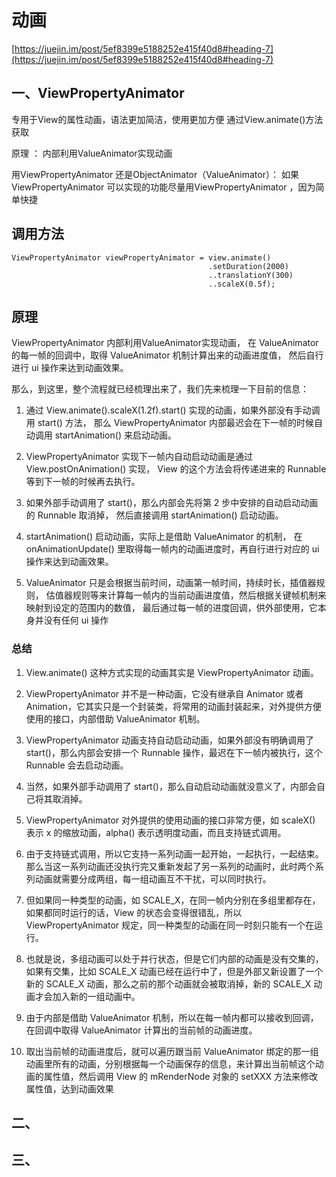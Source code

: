 # 动画
[https://juejin.im/post/5ef8399e5188252e415f40d8#heading-7](https://juejin.im/post/5ef8399e5188252e415f40d8#heading-7)
## 一、ViewPropertyAnimator

专用于View的属性动画，语法更加简洁，使用更加方便
通过View.animate()方法获取

原理 ：
内部利用ValueAnimator实现动画

用ViewPropertyAnimator 还是ObjectAnimator（ValueAnimator）：
如果ViewPropertyAnimator 可以实现的功能尽量用ViewPropertyAnimator ，因为简单快捷



## 调用方法
```
ViewPropertyAnimator viewPropertyAnimator = view.animate()
                                            .setDuration(2000)
                                            ..translationY(300)
                                            ..scaleX(0.5f);
```

## 原理

ViewPropertyAnimator 内部利用ValueAnimator实现动画，
在 ValueAnimator 的每一帧的回调中，取得 ValueAnimator 机制计算出来的动画进度值，
然后自行进行 ui 操作来达到动画效果。

那么，到这里，整个流程就已经梳理出来了，我们先来梳理一下目前的信息：

1. 通过 View.animate().scaleX(1.2f).start() 实现的动画，如果外部没有手动调用 start() 方法，
那么 ViewPropertyAnimator 内部最迟会在下一帧的时候自动调用 startAnimation() 来启动动画。

2. ViewPropertyAnimator 实现下一帧内自动启动动画是通过 View.postOnAnimation() 实现，
View 的这个方法会将传递进来的 Runnable 等到下一帧的时候再去执行。

3. 如果外部手动调用了 start()，那么内部会先将第 2 步中安排的自动启动动画的 Runnable 取消掉，
然后直接调用 startAnimation() 启动动画。

4. startAnimation() 启动动画，实际上是借助 ValueAnimator 的机制，
在 onAnimationUpdate() 里取得每一帧内的动画进度时，再自行进行对应的 ui 操作来达到动画效果。

5. ValueAnimator 只是会根据当前时间，动画第一帧时间，持续时长，插值器规则，
估值器规则等来计算每一帧内的当前动画进度值，然后根据关键帧机制来映射到设定的范围内的数值，
最后通过每一帧的进度回调，供外部使用，它本身并没有任何 ui 操作

### 总结
1. View.animate() 这种方式实现的动画其实是 ViewPropertyAnimator 动画。

2. ViewPropertyAnimator 并不是一种动画，它没有继承自 Animator 或者 Animation，它其实只是一个封装类，将常用的动画封装起来，对外提供方便使用的接口，内部借助 ValueAnimator 机制。

3. ViewPropertyAnimator 动画支持自动启动动画，如果外部没有明确调用了 start()，那么内部会安排一个 Runnable 操作，最迟在下一帧内被执行，这个 Runnable 会去启动动画。

4. 当然，如果外部手动调用了 start()，那么自动启动动画就没意义了，内部会自己将其取消掉。

5. ViewPropertyAnimator 对外提供的使用动画的接口非常方便，如 scaleX() 表示 x 的缩放动画，alpha() 表示透明度动画，而且支持链式调用。

6. 由于支持链式调用，所以它支持一系列动画一起开始，一起执行，一起结束。那么当这一系列动画还没执行完又重新发起了另一系列的动画时，此时两个系列动画就需要分成两组，每一组动画互不干扰，可以同时执行。

7. 但如果同一种类型的动画，如 SCALE_X，在同一帧内分别在多组里都存在，如果都同时运行的话，View 的状态会变得很错乱，所以 ViewPropertyAnimator 规定，同一种类型的动画在同一时刻只能有一个在运行。

8. 也就是说，多组动画可以处于并行状态，但是它们内部的动画是没有交集的，如果有交集，比如 SCALE_X 动画已经在运行中了，但是外部又新设置了一个新的 SCALE_X 动画，那么之前的那个动画就会被取消掉，新的 SCALE_X 动画才会加入新的一组动画中。

9. 由于内部是借助 ValueAnimator 机制，所以在每一帧内都可以接收到回调，在回调中取得 ValueAnimator 计算出的当前帧的动画进度。

10. 取出当前帧的动画进度后，就可以遍历跟当前 ValueAnimator 绑定的那一组动画里所有的动画，分别根据每一个动画保存的信息，来计算出当前帧这个动画的属性值，然后调用 View 的 mRenderNode 对象的 setXXX 方法来修改属性值，达到动画效果

## 二、
## 三、